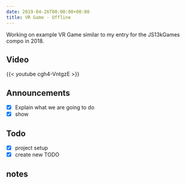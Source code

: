 ```yaml
---
date: 2019-04-26T00:00:00+00:00
title: VR Game - Offline
---
```


Working on example VR Game similar to my entry for the JS13kGames compo in 2018.

<!--more-->

## Video

{{< youtube cgh4-VntgzE >}}

## Announcements

- [X] Explain what we are going to do
- [X] show

## Todo 

- [X] project setup
- [X] create new TODO

## notes